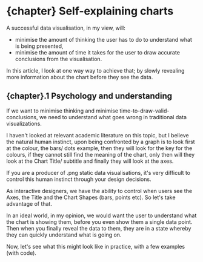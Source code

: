 <script>
  export let chapter
  import ChartExplainers from "$components/vss/ChartExplainers.svelte";
</script>

# {chapter} Self-explaining charts

A successful data visualisation, in my view, will:

- minimise the amount of thinking the user has to do to understand what is being presented,
- minimise the amount of time it takes for the user to draw accurate conclusions from the visualisation.

In this article, I look at one way way to achieve that; by slowly revealing more information about the chart before they see the data.

## {chapter}.1 Psychology and understanding

If we want to minimise thinking and minimise time-to-draw-valid-conclusions, we need to understand what goes wrong in traditional data visualizations.

I haven't looked at relevant academic literature on this topic, but I
believe the natural human instinct, upon being confronted by a graph is to
look first at the colour, the bars/ dots example, then they will look for
the key for the colours, if they cannot still find the meaning of the chart,
only then will they look at the Chart Title/ subtitle and finally they will
look at the axes.

If you are a producer of .png static data visualisations, it's very
difficult to control this human instinct through your design decisions.

As interactive designers, we have the ability to control when users see the
Axes, the Title and the Chart Shapes (bars, points etc). So let's take
advantage of that.

In an ideal world, in my opinion, we would want the user to understand what
the chart is showing them, before you even show them a single data point.
Then when you finally reveal the data to them, they are in a state whereby
they can quickly understand what is going on.

Now, let's see what this might look like in practice, with a few examples
(with code).

<ChartExplainers/>

